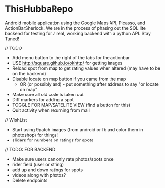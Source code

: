 ThisHubbaRepo
=============

Android mobile application using the Google Maps API, Picasso, and ActionBarSherlock. We are in the process of phasing out the SQL lite backend for testing for a real, working backend with a python API. Stay Tuned!

// TODO
- Add menu button to the right of the tabs for the actionbar
- USE http://square.github.io/okhttp/ for getting images
- Reload spot from map to get rating values when altered (may have to be on the backend)
- Disable locate on map button if you came from the map
	- OR (or possibly and) - put something after address to say "or locate on map"
- Make sure all old code is taken out
- Diff markers for adding a spot
- TOGGLE FOR MAP/SATELITE VIEW (find a button for this)
- Quit activity when returning from mail

// WishList
- Start using 9patch images (from android or fb and color them in photoshop) for things!
- sliders for numbers on ratings for spots


// TODO: FOR BACKEND
- Make sure users can only rate photos/spots once
- rider field (user or string)
- add up and down ratings for spots
- videos along with photos?
- Delete endpoints